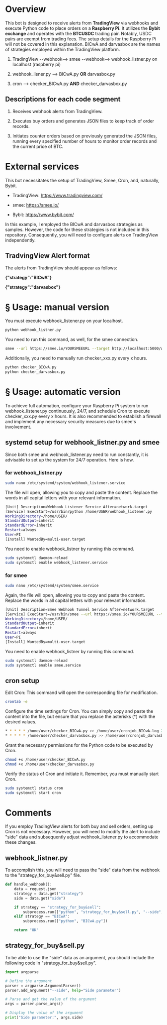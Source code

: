# Overview
This bot is designed to receive alerts from **TradingView** via webhooks and execute Python code to place orders on a **Raspberry Pi**. It utilizes the **Bybit exchange** and operates with the **BTCUSDC** trading pair. Notably, USDC pairs are exempt from trading fees. The setup details for the Raspberry Pi will not be covered in this explanation. BICwA and darvasbox are the names of strategies employed within the TradingView platform.

1. TradingView --webhook--> smee --webhook--> webhook_listner.py on localhost (raspberry pi)

2. webhook_lisner.py --> BICwA.py **OR** darvasbox.py

3. cron --> checker_BICwA.py **AND** checker_darvasbox.py

## Descriptions for each code segment
1. Receives webhook alerts from TradingView.

2. Executes buy orders and generates JSON files to keep track of order records.

3. Initiates counter orders based on previously generated the JSON files, running every specified number of hours to monitor order records and the current price of BTC.

# External services
This bot necessitates the setup of TradingView, Smee, Cron, and, naturally, Bybit.

- TradingView: https://www.tradingview.com/

- smee: https://smee.io/

- Bybit: https://www.bybit.com/

In this example, I employed the BICwA and darvasbox strategies as samples. However, the code for these strategies is not included in this repository. Consequently, you will need to configure alerts on TradingView independently.

## TradvingView Alert format
The alerts from TradingView should appear as follows:

**{"strategy":"BICwA"}**

**{"strategy":"darvasbox"}**

# § Usage: manual version 
You must execute webhook_listener.py on your localhost.

```bash
python webhook_listner.py
```

You need to run this command, as well, for the smee connection.

```bash
smee --url https://smee.io/YOURSMEEURL --target http://localhost:5000/webhook
```

Additionally, you need to manually run checker_xxx.py every x hours.

```bash
python checker_BICwA.py
python checker_darvasbox.py
```

# § Usage: automatic version
To achieve full automation, configure your Raspberry Pi system to run webhook_listener.py continuously, 24/7, and schedule Cron to execute checker_xxx.py every x hours. It is also recommended to establish a firewall and implement any necessary security measures due to smee's involvement.

## systemd setup for webhook_listner.py and smee
Since both smee and webhook_listener.py need to run constantly, it is advisable to set up the system for 24/7 operation. Here is how.

### for webhook_listner.py
```bash
sudo nano /etc/systemd/system/webhook_listener.service
```
The file will open, allowing you to copy and paste the content. Replace the words in all capital letters with your relevant information.

```bash
[Unit] Description=Webhook Listener Service After=network.target
[Service] ExecStart=/usr/bin/python /home/USER/webhook_listener.py 
WorkingDirectory=/home/USER/ 
StandardOutput=inherit 
StandardError=inherit 
Restart=always 
User=PI
[Install] WantedBy=multi-user.target
```
You need to enable webhook_listner by running this command.
```bash
sudo systemctl daemon-reload
sudo systemctl enable webhook_listener.service
```
### for smee
```bash
sudo nano /etc/systemd/system/smee.service
```
Again, the file will open, allowing you to copy and paste the content. Replace the words in all capital letters with your relevant information.

```bash
[Unit] Description=Smee Webhook Tunnel Service After=network.target
[Service] ExecStart=/usr/bin/smee --url https://smee.io/YOURSMEEURL --target http://localhost:5000/webhook 
WorkingDirectory=/home/USER/ 
StandardOutput=inherit 
StandardError=inherit 
Restart=always 
User=PI
[Install] WantedBy=multi-user.target
```

You need to enable webhook_listner by running this command.
```bash
sudo systemctl daemon-reload
sudo systemctl enable smee.service
```

## cron setup
Edit Cron: This command will open the corresponding file for modification.

```bash
crontab -e
```
Configure the time settings for Cron. You can simply copy and paste the content into the file, but ensure that you replace the asterisks (*) with the desired values.

```bash
* * * * * /home/user/checker_BICwA.py >> /home/user/cronjob_BICwA.log 2>&1
* * * * * /home/user/checker_darvasbox.py >> /home/user/cronjob_darvasbox.log 2>&1
```

Grant the necessary permissions for the Python code to be executed by Cron.
```bash
chmod +x /home/user/checker_BICwA.py
chmod +x /home/user/checker_darvasbox.py
```

Verify the status of Cron and initiate it. Remember, you must manually start Cron.
```bash
sudo systemctl status cron
sudo systemctl start cron
```

# Comments
If you employ TradingView alerts for both buy and sell orders, setting up Cron is not necessary. However, you will need to modify the alert to include "side" data and subsequently adjust webhook_listener.py to accommodate these changes.

## webhook_listner.py
To accomplish this, you will need to pass the "side" data from the webhook to the "strategy_for_buy&sell.py" file.

```python
def handle_webhook():
    data = request.json
    strategy = data.get("strategy")
    side = data.get("side")

    if strategy == "strategy_for_buy&sell":
        subprocess.run(["python", "strategy_for_buy&sell.py", "--side", side])
    elif strategy == "BICwA":
        subprocess.run(["python", "BICwA.py"])

    return "OK"
 ```

## strategy_for_buy&sell.py
To be able to use the "side" data as an argument, you should include the following code in "strategy_for_buy&sell.py".

```python
import argparse

# Define the argument
parser = argparse.ArgumentParser()
parser.add_argument("--side", help="Side parameter")

# Parse and get the value of the argument
args = parser.parse_args()

# Display the value of the argument
print("Side parameter:", args.side)
```
